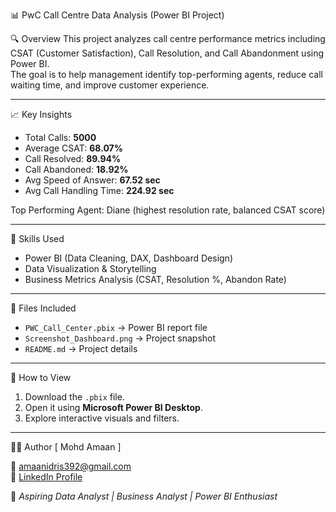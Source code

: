  📊 PwC Call Centre Data Analysis (Power BI Project)

🔍 Overview
This project analyzes call centre performance metrics including CSAT (Customer Satisfaction), Call Resolution, and Call Abandonment using Power BI.  
The goal is to help management identify top-performing agents, reduce call waiting time, and improve customer experience.

---

 📈 Key Insights
- Total Calls: **5000**
- Average CSAT: **68.07%**
- Call Resolved: **89.94%**
- Call Abandoned: **18.92%**
- Avg Speed of Answer: **67.52 sec**
- Avg Call Handling Time: **224.92 sec**

Top Performing Agent: Diane (highest resolution rate, balanced CSAT score)

---

 🧠 Skills Used
- Power BI (Data Cleaning, DAX, Dashboard Design)
- Data Visualization & Storytelling
- Business Metrics Analysis (CSAT, Resolution %, Abandon Rate)

---

 📁 Files Included
- `PWC_Call_Center.pbix` → Power BI report file  
- `Screenshot_Dashboard.png` → Project snapshot  
- `README.md` → Project details  

---

 🚀 How to View
1. Download the `.pbix` file.
2. Open it using **Microsoft Power BI Desktop**.
3. Explore interactive visuals and filters.

---

 👨‍💻 Author
[ Mohd Amaan ] 


📧 [amaanidris392@gmail.com](mailto:amaanidris392@gmail.com)  
🔗 [LinkedIn Profile](https://linkedin.com/in/amaanidris2001)

💼 *Aspiring Data Analyst | Business Analyst | Power BI Enthusiast* 

